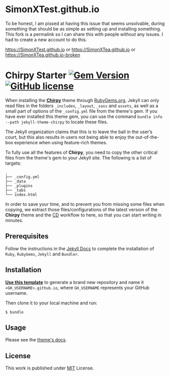# SimonXTest.github.io

To be honest, I am pissed at having this issue that seems unsolvable, during something that should be as simple as setting up and installing something. This fork is a permalink so I can share this with people without any issues. I had to create a new account to do this.

https://SimonXTest.github.io
or https://SimonXTea.github.io
or https://SimonXTea.github.io-broken

# Chirpy Starter [![Gem Version](https://img.shields.io/gem/v/jekyll-theme-chirpy)](https://rubygems.org/gems/jekyll-theme-chirpy) [![GitHub license](https://img.shields.io/github/license/cotes2020/chirpy-starter.svg?color=blue)][mit]

When installing the [**Chirpy**][chirpy] theme through [RubyGems.org][gem], Jekyll can only read files in the folders `_includes`, `_layout`, `_sass` and `assets`, as well as a small part of options of the `_config.yml` file from the theme's gem. If you have ever installed this theme gem, you can use the command `bundle info --path jekyll-theme-chirpy` to locate these files.

The Jekyll organization claims that this is to leave the ball in the user’s court, but this also results in users not being able to enjoy the out-of-the-box experience when using feature-rich themes.

To fully use all the features of **Chirpy**, you need to copy the other critical files from the theme's gem to your Jekyll site. The following is a list of targets:

```shell
.
├── _config.yml
├── _data
├── _plugins
├── _tabs
└── index.html
```

In order to save your time, and to prevent you from missing some files when copying, we extract those files/configurations of the latest version of the **Chirpy** theme and the [CD][CD] workflow to here, so that you can start writing in minutes.

## Prerequisites

Follow the instructions in the [Jekyll Docs](https://jekyllrb.com/docs/installation/) to complete the installation of `Ruby`, `RubyGems`, `Jekyll` and `Bundler`.

## Installation

[**Use this template**][use-template] to generate a brand new repository and name it `<GH_USERNAME>.github.io`, where `GH_USERNAME` represents your GitHub username.

Then clone it to your local machine and run:

```
$ bundle
```

## Usage

Please see the [theme's docs](https://github.com/cotes2020/jekyll-theme-chirpy#usage).

## License

This work is published under [MIT][mit] License.

[gem]: https://rubygems.org/gems/jekyll-theme-chirpy
[chirpy]: https://github.com/cotes2020/jekyll-theme-chirpy/
[use-template]: https://github.com/cotes2020/chirpy-starter/generate
[CD]: https://en.wikipedia.org/wiki/Continuous_deployment
[mit]: https://github.com/cotes2020/chirpy-starter/blob/master/LICENSE
